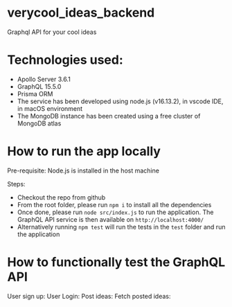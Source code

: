 # verycool_ideas_backend
Graphql API for your cool ideas

# Technologies used:
* Apollo Server 3.6.1
* GraphQL 15.5.0
* Prisma ORM
* The service has been developed using node.js (v16.13.2), in vscode IDE, in macOS environment
* The MongoDB instance has been created using a free cluster of MongoDB atlas

# How to run the app locally
Pre-requisite:
Node.js is installed in the host machine

Steps:
* Checkout the repo from github
* From the root folder, please run `npm i` to install all the dependencies
* Once done, please run `node src/index.js` to run the application. The GraphQL API service is then available on `http://localhost:4000/`
* Alternatively running `npm test` will run the tests in the `test` folder and run the application

# How to functionally test the GraphQL API
User sign up:
User Login:
Post ideas:
Fetch posted ideas:


